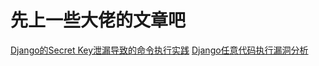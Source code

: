 # 先上一些大佬的文章吧
[Django的Secret Key泄漏导致的命令执行实践](http://www.polaris-lab.com/index.php/archives/426/)
[Django任意代码执行漏洞分析](https://www.secpulse.com/archives/36756.html)